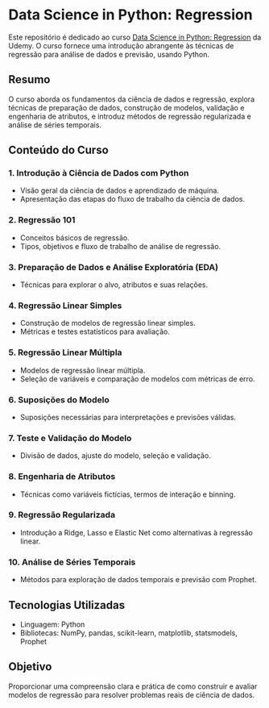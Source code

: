 # Data Science in Python: Regression

Este repositório é dedicado ao curso [Data Science in Python: Regression](https://www.udemy.com/course/data-science-in-python-regression/) da Udemy. O curso fornece uma introdução abrangente às técnicas de regressão para análise de dados e previsão, usando Python.

## Resumo
O curso aborda os fundamentos da ciência de dados e regressão, explora técnicas de preparação de dados, construção de modelos, validação e engenharia de atributos, e introduz métodos de regressão regularizada e análise de séries temporais. 

## Conteúdo do Curso

### 1. Introdução à Ciência de Dados com Python
- Visão geral da ciência de dados e aprendizado de máquina.
- Apresentação das etapas do fluxo de trabalho da ciência de dados.

### 2. Regressão 101
- Conceitos básicos de regressão.
- Tipos, objetivos e fluxo de trabalho de análise de regressão.

### 3. Preparação de Dados e Análise Exploratória (EDA)
- Técnicas para explorar o alvo, atributos e suas relações.

### 4. Regressão Linear Simples
- Construção de modelos de regressão linear simples.
- Métricas e testes estatísticos para avaliação.

### 5. Regressão Linear Múltipla
- Modelos de regressão linear múltipla.
- Seleção de variáveis e comparação de modelos com métricas de erro.

### 6. Suposições do Modelo
- Suposições necessárias para interpretações e previsões válidas.

### 7. Teste e Validação do Modelo
- Divisão de dados, ajuste do modelo, seleção e validação.

### 8. Engenharia de Atributos
- Técnicas como variáveis fictícias, termos de interação e binning.

### 9. Regressão Regularizada
- Introdução a Ridge, Lasso e Elastic Net como alternativas à regressão linear.

### 10. Análise de Séries Temporais
- Métodos para exploração de dados temporais e previsão com Prophet.

## Tecnologias Utilizadas
- Linguagem: Python
- Bibliotecas: NumPy, pandas, scikit-learn, matplotlib, statsmodels, Prophet

## Objetivo
Proporcionar uma compreensão clara e prática de como construir e avaliar modelos de regressão para resolver problemas reais de ciência de dados.

